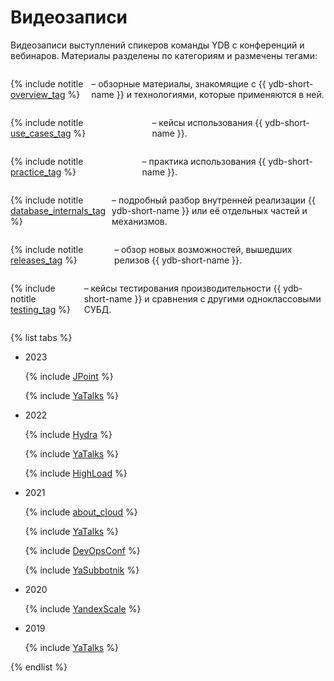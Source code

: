 # Видеозаписи

Видеозаписи выступлений спикеров команды YDB с конференций и вебинаров. Материалы разделены по категориям и размечены тегами:

<div style="display:flex; flex-direction:row; column-gap: 10px;">

{% include notitle [overview_tag](./_includes/tags.md#overview) %}

<p> – обзорные материалы, знакомящие с {{ ydb-short-name }} и технологиями, которые применяются в ней.</p>

</div>

<div style="display:flex; flex-direction:row; column-gap: 10px;">

{% include notitle [use_cases_tag](./_includes/tags.md#use_cases) %}

<p> – кейсы использования {{ ydb-short-name }}.</p>

</div>

<div style="display:flex; flex-direction:row; column-gap: 10px;">

{% include notitle [practice_tag](./_includes/tags.md#practice) %}

<p> – практика использования {{ ydb-short-name }}.</p>

</div>

<div style="display:flex; flex-direction:row; column-gap: 10px;">

{% include notitle [database_internals_tag](./_includes/tags.md#database_internals) %}

<p> – подробный разбор внутренней реализации {{ ydb-short-name }} или её отдельных частей и механизмов.</p>

</div>

<div style="display:flex; flex-direction:row; column-gap: 10px;">

{% include notitle [releases_tag](./_includes/tags.md#releases) %}

<p> – обзор новых возможностей, вышедших релизов {{ ydb-short-name }}.</p>

</div>

<div style="display:flex; flex-direction:row; column-gap: 10px;">

{% include notitle [testing_tag](./_includes/tags.md#testing) %}

<p> – кейсы тестирования производительности {{ ydb-short-name }} и сравнения с другими одноклассовыми СУБД.</p>

</div>


{% list tabs %}

  - 2023

    {% include [JPoint](./_includes/conferences/2023/JPoint.md) %}

    {% include [YaTalks](./_includes/conferences/2023/YaTalks.md) %}


  - 2022  

    {% include [Hydra](./_includes/conferences/2022/Hydra.md) %}

    {% include [YaTalks](./_includes/conferences/2022/YaTalks.md) %}

    {% include [HighLoad](./_includes/conferences/2022/HighLoad.md) %}

  - 2021  

    {% include [about_cloud](./_includes/conferences/2021/about_cloud.md) %}

    {% include [YaTalks](./_includes/conferences/2021/YaTalks.md) %}

    {% include [DevOpsConf](./_includes/conferences/2021/DevOpsConf.md) %}

    {% include [YaSubbotnik](./_includes/conferences/2021/YaSubbotnik.md) %}

  - 2020   

    {% include [YandexScale](./_includes/conferences/2020/YandexScale.md) %}

  - 2019   

    {% include [YaTalks](./_includes/conferences/2019/YaTalks.md) %}


{% endlist %}